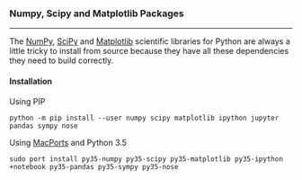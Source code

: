 ### Numpy, Scipy and Matplotlib Packages
---
The [NumPy](https://numpy.org/), [SciPy](https://www.scipy.org/scipylib/index.html) and [Matplotlib](https://matplotlib.org/) scientific libraries for Python are always a little tricky to install from source because they have all these dependencies they need to build correctly.

#### Installation
Using PIP
```
python -m pip install --user numpy scipy matplotlib ipython jupyter pandas sympy nose
```

Using [MacPorts](https://www.macports.org/) and Python 3.5
```
sudo port install py35-numpy py35-scipy py35-matplotlib py35-ipython +notebook py35-pandas py35-sympy py35-nose
```